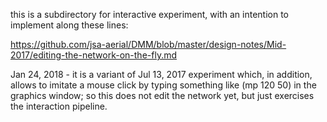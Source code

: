 this is a subdirectory for interactive experiment, with an intention to implement along these lines:

https://github.com/jsa-aerial/DMM/blob/master/design-notes/Mid-2017/editing-the-network-on-the-fly.md

Jan 24, 2018 - it is a variant of Jul 13, 2017 experiment which, in addition, allows to
imitate a mouse click by typing something like (mp 120 50) in the graphics window;
so this does not edit the network yet, but just exercises the interaction pipeline.
